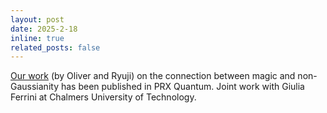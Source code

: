```yaml
---
layout: post
date: 2025-2-18
inline: true
related_posts: false
---
```


[Our work](https://journals.aps.org/prxquantum/abstract/10.1103/PRXQuantum.6.010330) (by Oliver and Ryuji) on the connection between magic and non-Gaussianity has been published in PRX Quantum. Joint work with Giulia Ferrini at Chalmers University of Technology.  
